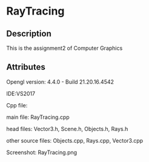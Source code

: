 # RayTracing
## Description
This is the assignment2 of Computer Graphics
## Attributes
Opengl version: 4.4.0 - Build 21.20.16.4542 

IDE:VS2017

Cpp file: 

main file: RayTracing.cpp

head files: Vector3.h, Scene.h, Objects.h, Rays.h

other source files: Objects.cpp, Rays.cpp, Vector3.cpp 

Screenshot: RayTracing.png
